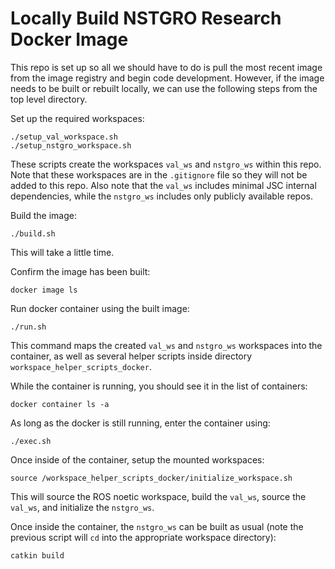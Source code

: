 # Locally Build NSTGRO Research Docker Image

This repo is set up so all we should have to do is pull the most recent image from the image registry and begin code development.  However, if the image needs to be built or rebuilt locally, we can use the following steps from the top level directory.

Set up the required workspaces:
```
./setup_val_workspace.sh
./setup_nstgro_workspace.sh
```
These scripts create the workspaces `val_ws` and `nstgro_ws` within this repo.  Note that these workspaces are in the `.gitignore` file so they will not be added to this repo.  Also note that the `val_ws` includes minimal JSC internal dependencies, while the `nstgro_ws` includes only publicly available repos.

Build the image:
```
./build.sh
```
This will take a little time.

Confirm the image has been built:
```
docker image ls
```

Run docker container using the built image:
```
./run.sh
```
This command maps the created `val_ws` and `nstgro_ws` workspaces into the container, as well as several helper scripts inside directory `workspace_helper_scripts_docker`.

While the container is running, you should see it in the list of containers:
```
docker container ls -a
```

As long as the docker is still running, enter the container using:
```
./exec.sh
```

Once inside of the container, setup the mounted workspaces:
```
source /workspace_helper_scripts_docker/initialize_workspace.sh
```
This will source the ROS noetic workspace, build the `val_ws`, source the `val_ws`, and initialize the `nstgro_ws`.

Once inside the container, the `nstgro_ws` can be built as usual (note the previous script will `cd` into the appropriate workspace directory):
```
catkin build
```
